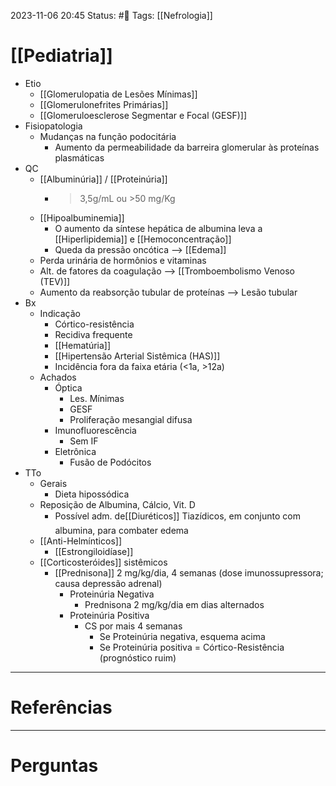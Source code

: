 2023-11-06 20:45
Status: #🌱 
Tags: [[Nefrologia]]
<br/>
# [[Pediatria]]
- Etio
	- [[Glomerulopatia de Lesões Mínimas]]
	- [[Glomerulonefrites Primárias]]
	- [[Glomeruloesclerose Segmentar e Focal (GESF)]]
- Fisiopatologia
	- Mudanças na função podocitária
		- Aumento da permeabilidade da barreira glomerular às proteínas plasmáticas
- QC
	- [[Albuminúria]] / [[Proteinúria]]
		- > 3,5g/mL ou >50 mg/Kg
	- [[Hipoalbuminemia]]
		- O aumento da síntese hepática de albumina leva a [[Hiperlipidemia]] e [[Hemoconcentração]]
		- Queda da pressão oncótica --> [[Edema]]
	- Perda urinária de hormônios e vitaminas
	- Alt. de fatores da coagulação --> [[Tromboembolismo Venoso (TEV)]]
	- Aumento da reabsorção tubular de proteínas --> Lesão tubular
- Bx
	- Indicação
		- Córtico-resistência
		- Recidiva frequente
		- [[Hematúria]]
		- [[Hipertensão Arterial Sistêmica (HAS)]]
		- Incidência fora da faixa etária (<1a, >12a)
	- Achados
		- Óptica
			- Les. Mínimas
			- GESF
			- Proliferação mesangial difusa
		- Imunofluorescência
			- Sem IF
		- Eletrônica
			- Fusão de Podócitos
- TTo
	- Gerais
		- Dieta hipossódica
	- Reposição de Albumina, Cálcio, Vit. D
		- Possível adm. de[[Diuréticos]] Tiazídicos, em conjunto com albumina, para combater edema
	- [[Anti-Helmínticos]]
		- [[Estrongiloidíase]]
	- [[Corticosteróides]] sistêmicos
		- [[Prednisona]] 2 mg/kg/dia, 4 semanas (dose imunossupressora; causa depressão adrenal)
			- Proteinúria Negativa
				- Prednisona 2 mg/kg/dia em dias alternados
			- Proteinúria Positiva
				- CS por mais 4 semanas
					- Se Proteinúria negativa, esquema acima
					- Se Proteinúria positiva = Córtico-Resistência (prognóstico ruim)
____
# Referências
---
# Perguntas

